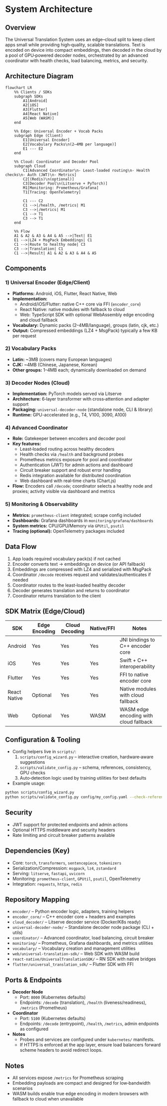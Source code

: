# System Architecture

## Overview

The Universal Translation System uses an edge–cloud split to keep client apps small while providing high‑quality, scalable translations. Text is encoded on device into compact embeddings, then decoded in the cloud by a pool of GPU‑powered decoder nodes, orchestrated by an advanced coordinator with health checks, load balancing, metrics, and security.

## Architecture Diagram

```mermaid
flowchart LR
    %% Clients / SDKs
    subgraph SDKs
        A1[Android]
        A2[iOS]
        A3[Flutter]
        A4[React Native]
        A5[Web (WASM)]
    end

    %% Edge: Universal Encoder + Vocab Packs
    subgraph Edge (Client)
        E1[Universal Encoder]
        E2[Vocabulary Packs\n(2–4MB per language)]
        E1 --- E2
    end

    %% Cloud: Coordinator and Decoder Pool
    subgraph Cloud
        C1[Advanced Coordinator\n- Least-loaded routing\n- Health checks\n- Auth (JWT)\n- Metrics]
        C2[(Redis)\n(optional)]
        C3[Decoder Pool\n(Litserve + PyTorch)]
        M1[Monitoring: Prometheus/Grafana]
        T1[Tracing: OpenTelemetry]

        C1 --- C2
        C1 -->|/health, /metrics| M1
        C3 -->|/metrics| M1
        C1 --> T1
        C3 --> T1
    end

    %% Flow
    A1 & A2 & A3 & A4 & A5 -->|Text| E1
    E1 -->|LZ4 + MsgPack Embeddings| C1
    C1 -->|Route to healthy node| C3
    C3 -->|Translation| C1
    C1 -->|Result| A1 & A2 & A3 & A4 & A5
```

## Components

### 1) Universal Encoder (Edge/Client)
- **Platforms:** Android, iOS, Flutter, React Native, Web
- **Implementation:**
  - Android/iOS/Flutter: native C++ core via FFI (`encoder_core`)
  - React Native: native modules with fallback to cloud
  - Web: TypeScript SDK with optional WebAssembly edge encoding and cloud fallback
- **Vocabulary:** Dynamic packs (2–4MB/language), groups (latin, cjk, etc.)
- **Output:** Compressed embeddings (LZ4 + MsgPack) typically a few KB per request

### 2) Vocabulary Packs
- **Latin:** ~3MB (covers many European languages)
- **CJK:** ~4MB (Chinese, Japanese, Korean)
- **Other groups:** 1–4MB each; dynamically downloaded on demand

### 3) Decoder Nodes (Cloud)
- **Implementation:** PyTorch models served via Litserve
- **Architecture:** 6‑layer transformer with cross‑attention and adapter support
- **Packaging:** `universal-decoder-node` (standalone node, CLI & library)
- **Runtime:** GPU-accelerated (e.g., T4, V100, 3090, A100)

### 4) Advanced Coordinator
- **Role:** Gatekeeper between encoders and decoder pool
- **Key features:**
  - Least‑loaded routing across healthy decoders
  - Health checks via `/health` and background probes
  - Prometheus metrics exposure for pool and coordinator
  - Authentication (JWT) for admin actions and dashboard
  - Circuit breaker support and robust error handling
  - Redis integration available for distributed coordination
  - Web dashboard with real‑time charts (Chart.js)
- **Flow:** Encoders call `/decode`; coordinator selects a healthy node and proxies; activity visible via dashboard and metrics

### 5) Monitoring & Observability
- **Metrics:** `prometheus-client` integrated; scrape config included
- **Dashboards:** Grafana dashboards in `monitoring/grafana/dashboards`
- **System metrics:** CPU/GPU/Memory via `GPUtil`, `psutil`
- **Tracing (optional):** OpenTelemetry packages included

## Data Flow

1. App loads required vocabulary pack(s) if not cached
2. Encoder converts text → embeddings on device (or API fallback)
3. Embeddings are compressed with LZ4 and serialized with MsgPack
4. Coordinator `/decode` receives request and validates/authenticates if needed
5. Coordinator routes to the least‑loaded healthy decoder
6. Decoder generates translation and returns to coordinator
7. Coordinator returns translation to the client

## SDK Matrix (Edge/Cloud)

| SDK            | Edge Encoding | Cloud Decoding | Native/FFI | Notes |
|----------------|---------------|----------------|------------|-------|
| Android        | Yes           | Yes            | Yes        | JNI bindings to C++ encoder core |
| iOS            | Yes           | Yes            | Yes        | Swift + C++ interoperability |
| Flutter        | Yes           | Yes            | Yes        | FFI to native encoder core |
| React Native   | Optional      | Yes            | Yes        | Native modules with cloud fallback |
| Web            | Optional      | Yes            | WASM       | WASM edge encoding with cloud fallback |

## Configuration & Tooling

- Config helpers live in `scripts/`:
  1. `scripts/config_wizard.py` – interactive creation, hardware‑aware suggestions
  2. `scripts/validate_config.py` – schema, references, consistency, GPU checks
  3. Auto‑detection logic used by training utilities for best defaults
- Example usage:
```bash
python scripts/config_wizard.py
python scripts/validate_config.py config/my_config.yaml --check-references --check-consistency --suggest-improvements
```

## Security
- JWT support for protected endpoints and admin actions
- Optional HTTPS middleware and security headers
- Rate limiting and circuit breaker patterns available

## Dependencies (Key)
- Core: `torch`, `transformers`, `sentencepiece`, `tokenizers`
- Serialization/Compression: `msgpack`, `lz4`, `zstandard`
- Serving: `litserve`, `fastapi`, `uvicorn`
- Monitoring: `prometheus-client`, `GPUtil`, `psutil`, OpenTelemetry
- Integration: `requests`, `httpx`, `redis`

## Repository Mapping
- `encoder/` – Python encoder logic, adapters, training helpers
- `encoder_core/` – C++ encoder core + headers and examples
- `cloud_decoder/` – Litserve decoder service (Docker/K8s ready)
- `universal-decoder-node/` – Standalone decoder node package (CLI + utils)
- `coordinator/` – Advanced coordinator, load balancing, circuit breaker
- `monitoring/` – Prometheus, Grafana dashboards, and metrics utilities
- `vocabulary/` – Vocabulary creation and management utilities
- `web/universal-translation-sdk/` – Web SDK with WASM build
- `react-native/UniversalTranslationSDK/` – RN SDK with native bridges
- `flutter/universal_translation_sdk/` – Flutter SDK with FFI

## Ports & Endpoints

- **Decoder Node**
  - Port: `8000` (Kubernetes defaults)
  - Endpoints: `/decode` (translation), `/health` (liveness/readiness), `/metrics` (Prometheus)
- **Coordinator**
  - Port: `5100` (Kubernetes defaults)
  - Endpoints: `/decode` (entrypoint), `/health`, `/metrics`, admin endpoints as configured
- **Notes**
  - Probes and services are configured under `kubernetes/` manifests.
  - If HTTPS is enforced at the app layer, ensure load balancers forward scheme headers to avoid redirect loops.

## Notes
- All services expose `/metrics` for Prometheus scraping
- Embedding payloads are compact and designed for low‑bandwidth scenarios
- WASM builds enable true edge encoding in modern browsers with fallback to cloud when unavailable